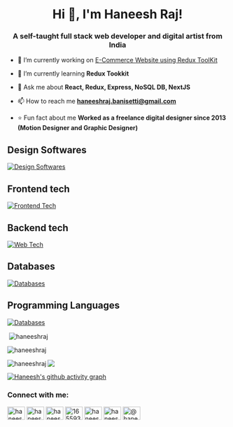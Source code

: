 

<h1 align="center">Hi 👋, I'm Haneesh Raj!</h1>
<h3 align="center">A self-taught full stack web developer and digital artist from India</h3>

- 🔭 I’m currently working on [E-Commerce Website using Redux ToolKit](https://github.com/haneeshraj/mern-ecommerce-v2)

- 🌱 I’m currently learning **Redux Tookkit**

- 💬 Ask me about **React, Redux, Express, NoSQL DB, NextJS**

- 📫 How to reach me **haneeshraj.banisetti@gmail.com**

- ⭐️ Fun fact about me **Worked as a freelance digital designer since 2013 (Motion Designer and Graphic Designer)**


<h2>Design Softwares</h2>

[![Design Softwares](https://skillicons.dev/icons?i=ae,ai,ps,pr,blender)](https://skillicons.dev)

<h2>Frontend tech</h2>

[![Frontend Tech](https://skillicons.dev/icons?i=html,css,js,react,nextjs,redux,bootstrap,vue,figma)](https://skillicons.dev)

<h2>Backend tech</h2>

[![Web Tech](https://skillicons.dev/icons?i=nodejs,express,firebase,graphql)](https://skillicons.dev)

<h2>Databases</h2>

[![Databases](https://skillicons.dev/icons?i=mongodb,mysql,postgres,firebase)](https://skillicons.dev)

<h2>Programming Languages</h2>

[![Databases](https://skillicons.dev/icons?i=c,cpp,py,java,js,r,ts)](https://skillicons.dev)




<p>&nbsp;<img align="center" src="https://github-readme-stats.vercel.app/api?username=haneeshraj&show_icons=true&locale=en&theme=dark" alt="haneeshraj" /></p>

<p><img align="center" src="https://github-readme-streak-stats.herokuapp.com/?user=haneeshraj&theme=dark" alt="haneeshraj" /></p>

<p><img align="left" src="https://github-readme-stats.vercel.app/api/top-langs?username=haneeshraj&show_icons=true&locale=en&layout=compact&theme=dark" alt="haneeshraj" /></p>

[![](https://visitcount.itsvg.in/api?id=haneeshraj&label=&color=12&icon=2&pretty=true)](https://visitcount.itsvg.in)

[![Haneesh's github activity graph](https://github-readme-activity-graph.vercel.app/graph?username=haneeshraj&theme=xcode)](https://github.com/ashutosh00710/github-readme-activity-graph)



<h3 align="left">Connect with me:</h3>
<p align="left">
<a href="https://codepen.io/haneeshraj" target="blank"><img align="center" src="https://raw.githubusercontent.com/rahuldkjain/github-profile-readme-generator/master/src/images/icons/Social/codepen.svg" alt="haneeshraj" height="30" width="40" /></a>
<a href="https://twitter.com/haneeshrajb" target="blank"><img align="center" src="https://raw.githubusercontent.com/rahuldkjain/github-profile-readme-generator/master/src/images/icons/Social/twitter.svg" alt="haneeshrajb" height="30" width="40" /></a>
<a href="https://linkedin.com/in/haneeshraj" target="blank"><img align="center" src="https://raw.githubusercontent.com/rahuldkjain/github-profile-readme-generator/master/src/images/icons/Social/linked-in-alt.svg" alt="haneeshraj" height="30" width="40" /></a>
<a href="https://stackoverflow.com/users/16559308" target="blank"><img align="center" src="https://raw.githubusercontent.com/rahuldkjain/github-profile-readme-generator/master/src/images/icons/Social/stack-overflow.svg" alt="16559308" height="30" width="40" /></a>
<a href="https://codesandbox.com/haneeshraj" target="blank"><img align="center" src="https://raw.githubusercontent.com/rahuldkjain/github-profile-readme-generator/master/src/images/icons/Social/codesandbox.svg" alt="haneeshraj" height="30" width="40" /></a>
<a href="https://instagram.com/haneeshrajb" target="blank"><img align="center" src="https://raw.githubusercontent.com/rahuldkjain/github-profile-readme-generator/master/src/images/icons/Social/instagram.svg" alt="haneeshrajb" height="30" width="40" /></a>
<a href="https://www.youtube.com/c/@haneeshraj" target="blank"><img align="center" src="https://raw.githubusercontent.com/rahuldkjain/github-profile-readme-generator/master/src/images/icons/Social/youtube.svg" alt="@haneeshraj" height="30" width="40" /></a>
</p>
